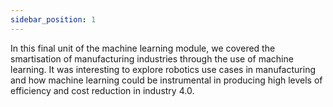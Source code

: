 ```yaml
---
sidebar_position: 1
---
```


In this final unit of the machine learning module, we covered the smartisation of manufacturing industries through the use of machine learning. It was interesting to explore robotics use cases in manufacturing and how machine learning could be instrumental in producing high levels of efficiency and cost reduction in industry 4.0.